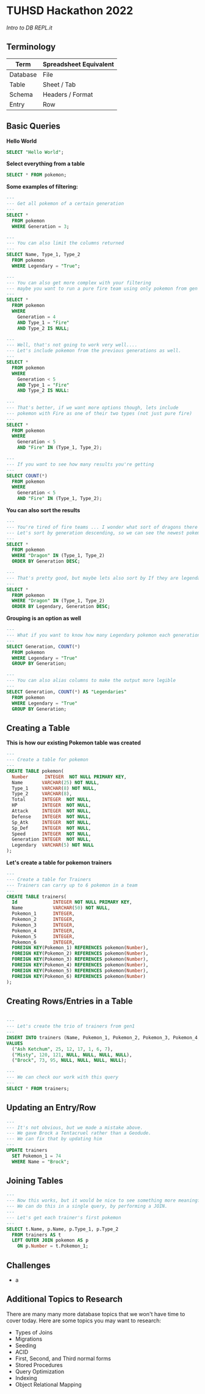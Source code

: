 # TUHSD Hackathon 2022
_Intro to DB REPL.it_


## Terminology

| Term     | Spreadsheet Equivalent |
|----------|------------------------|
| Database | File                   |
| Table    | Sheet / Tab            |
| Schema   | Headers / Format       |
| Entry    | Row                    |


## Basic Queries

__Hello World__

```sql
SELECT "Hello World";
```

__Select everything from a table__

```sql
SELECT * FROM pokemon;
```

__Some examples of filtering:__

```sql
---
--- Get all pokemon of a certain generation
---
SELECT * 
  FROM pokemon
  WHERE Generation = 3;

---
--- You can also limit the columns returned
---
SELECT Name, Type_1, Type_2
  FROM pokemon
  WHERE Legendary = "True";

---
--- You can also get more complex with your filtering
--- maybe you want to run a pure fire team using only pokemon from gen 4?
---
SELECT *
  FROM pokemon
  WHERE
    Generation = 4
    AND Type_1 = "Fire"
    AND Type_2 IS NULL;

---
--- Well, that's not going to work very well.... 
--- Let's include pokemon from the previous generations as well.
---
SELECT *
  FROM pokemon
  WHERE
    Generation < 5
    AND Type_1 = "Fire"
    AND Type_2 IS NULL:
  
---
--- That's better, if we want more options though, lets include 
--- pokemon with Fire as one of their two types (not just pure fire)
---
SELECT *
  FROM pokemon
  WHERE
    Generation < 5
    AND "Fire" IN (Type_1, Type_2);

---
--- If you want to see how many results you're getting
---
SELECT COUNT(*)
  FROM pokemon
  WHERE
    Generation < 5
    AND "Fire" IN (Type_1, Type_2);
```

__You can also sort the results__

```sql
---
--- You're tired of fire teams ... I wonder what sort of dragons there are?
--- Let's sort by generation descending, so we can see the newest pokemon first!
---
SELECT *
  FROM pokemon
  WHERE "Dragon" IN (Type_1, Type_2)
  ORDER BY Generation DESC;

---
--- That's pretty good, but maybe lets also sort by If they are legendary?
---
SELECT *
  FROM pokemon
  WHERE "Dragon" IN (Type_1, Type_2)
  ORDER BY Legendary, Generation DESC;
```

__Grouping is an option as well__

```sql
---
--- What if you want to know how many Legendary pokemon each generation has?
---
SELECT Generation, COUNT(*)
  FROM pokemon
  WHERE Legendary = "True"
  GROUP BY Generation;

---
--- You can also alias columns to make the output more legible
---
SELECT Generation, COUNT(*) AS "Legendaries"
  FROM pokemon
  WHERE Legendary = "True"
  GROUP BY Generation;
```

## Creating a Table


__This is how our existing Pokemon table was created__

```sql
---
--- Create a table for pokemon
---
CREATE TABLE pokemon(
  Number      INTEGER  NOT NULL PRIMARY KEY,
  Name       VARCHAR(25) NOT NULL,
  Type_1     VARCHAR(8) NOT NULL,
  Type_2     VARCHAR(8),
  Total      INTEGER  NOT NULL,
  HP         INTEGER  NOT NULL,
  Attack     INTEGER  NOT NULL,
  Defense    INTEGER  NOT NULL,
  Sp_Atk     INTEGER  NOT NULL,
  Sp_Def     INTEGER  NOT NULL,
  Speed      INTEGER  NOT NULL,
  Generation INTEGER  NOT NULL,
  Legendary  VARCHAR(5) NOT NULL
);
```

__Let's create a table for pokemon trainers__

```sql
---
--- Create a table for Trainers
--- Trainers can carry up to 6 pokemon in a team
---
CREATE TABLE trainers(
  Id             INTEGER NOT NULL PRIMARY KEY,
  Name           VARCHAR(50) NOT NULL,
  Pokemon_1      INTEGER,
  Pokemon_2      INTEGER,
  Pokemon_3      INTEGER,
  Pokemon_4      INTEGER,
  Pokemon_5      INTEGER,
  Pokemon_6      INTEGER,
  FOREIGN KEY(Pokemon_1) REFERENCES pokemon(Number),
  FOREIGN KEY(Pokemon_2) REFERENCES pokemon(Number),
  FOREIGN KEY(Pokemon_3) REFERENCES pokemon(Number),
  FOREIGN KEY(Pokemon_4) REFERENCES pokemon(Number),
  FOREIGN KEY(Pokemon_5) REFERENCES pokemon(Number),
  FOREIGN KEY(Pokemon_6) REFERENCES pokemon(Number)
);
```

## Creating Rows/Entries in a Table

```sql

---
--- Let's create the trio of trainers from gen1
---
INSERT INTO trainers (Name, Pokemon_1, Pokemon_2, Pokemon_3, Pokemon_4, Pokemon_5, Pokemon_6)
VALUES
  ("Ash Ketchum", 25, 12, 17, 1, 6, 7),
  ("Misty", 120, 121, NULL, NULL, NULL, NULL),
  ("Brock", 73, 95, NULL, NULL, NULL, NULL);

---
--- We can check our work with this query
---
SELECT * FROM trainers;
```

## Updating an Entry/Row

```sql
---
--- It's not obvious, but we made a mistake above.
--- We gave Brock a Tentacruel rather than a Geodude.
--- We can fix that by updating him
---
UPDATE trainers
  SET Pokemon_1 = 74
  WHERE Name = "Brock";

```

## Joining Tables

```sql
---
--- Now this works, but it would be nice to see something more meaningful than the ID# of the pokemon
--- We can do this in a single query, by performing a JOIN.
--- 
--- Let's get each trainer's first pokemon
---
SELECT t.Name, p.Name, p.Type_1, p.Type_2
  FROM trainers AS t
  LEFT OUTER JOIN pokemon AS p
    ON p.Number = t.Pokemon_1;
```

## Challenges

- a

## Additional Topics to Research

There are many many more database topics that we won't have time to cover today. Here are some topics you may want to research:

- Types of Joins
- Migrations
- Seeding
- ACID
- First, Second, and Third normal forms
- Stored Procedures
- Query Optimization
- Indexing
- Object Relational Mapping

